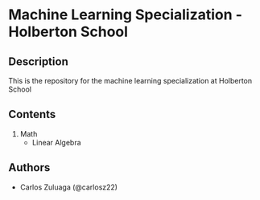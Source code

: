 # Machine Learning Specialization - Holberton School
## Description

This is the repository for the machine learning specialization at Holberton School

## Contents

1. Math
    - Linear Algebra

## Authors

- Carlos Zuluaga  (@carlosz22)